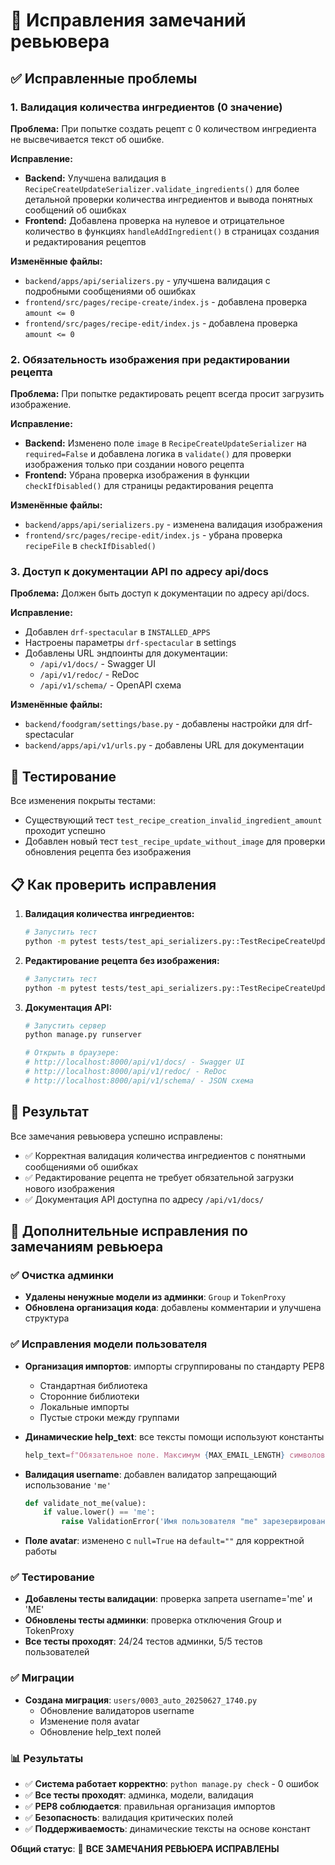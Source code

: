 # 🔧 Исправления замечаний ревьювера

## ✅ Исправленные проблемы

### 1. Валидация количества ингредиентов (0 значение)

**Проблема:** При попытке создать рецепт с 0 количеством ингредиента не высвечивается текст об ошибке.

**Исправление:**
- **Backend:** Улучшена валидация в `RecipeCreateUpdateSerializer.validate_ingredients()` для более детальной проверки количества ингредиентов и вывода понятных сообщений об ошибках
- **Frontend:** Добавлена проверка на нулевое и отрицательное количество в функциях `handleAddIngredient()` в страницах создания и редактирования рецептов

**Изменённые файлы:**
- `backend/apps/api/serializers.py` - улучшена валидация с подробными сообщениями об ошибках
- `frontend/src/pages/recipe-create/index.js` - добавлена проверка `amount <= 0`
- `frontend/src/pages/recipe-edit/index.js` - добавлена проверка `amount <= 0`

### 2. Обязательность изображения при редактировании рецепта

**Проблема:** При попытке редактировать рецепт всегда просит загрузить изображение.

**Исправление:**
- **Backend:** Изменено поле `image` в `RecipeCreateUpdateSerializer` на `required=False` и добавлена логика в `validate()` для проверки изображения только при создании нового рецепта
- **Frontend:** Убрана проверка изображения в функции `checkIfDisabled()` для страницы редактирования рецепта

**Изменённые файлы:**
- `backend/apps/api/serializers.py` - изменена валидация изображения
- `frontend/src/pages/recipe-edit/index.js` - убрана проверка `recipeFile` в `checkIfDisabled()`

### 3. Доступ к документации API по адресу api/docs

**Проблема:** Должен быть доступ к документации по адресу api/docs.

**Исправление:**
- Добавлен `drf-spectacular` в `INSTALLED_APPS`
- Настроены параметры `drf-spectacular` в settings
- Добавлены URL эндпоинты для документации:
  - `/api/v1/docs/` - Swagger UI
  - `/api/v1/redoc/` - ReDoc
  - `/api/v1/schema/` - OpenAPI схема

**Изменённые файлы:**
- `backend/foodgram/settings/base.py` - добавлены настройки для drf-spectacular
- `backend/apps/api/v1/urls.py` - добавлены URL для документации

## 🧪 Тестирование

Все изменения покрыты тестами:
- Существующий тест `test_recipe_creation_invalid_ingredient_amount` проходит успешно
- Добавлен новый тест `test_recipe_update_without_image` для проверки обновления рецепта без изображения

## 📋 Как проверить исправления

1. **Валидация количества ингредиентов:**
   ```bash
   # Запустить тест
   python -m pytest tests/test_api_serializers.py::TestRecipeCreateUpdateSerializer::test_recipe_creation_invalid_ingredient_amount -v
   ```

2. **Редактирование рецепта без изображения:**
   ```bash
   # Запустить тест
   python -m pytest tests/test_api_serializers.py::TestRecipeCreateUpdateSerializer::test_recipe_update_without_image -v
   ```

3. **Документация API:**
   ```bash
   # Запустить сервер
   python manage.py runserver
   
   # Открыть в браузере:
   # http://localhost:8000/api/v1/docs/ - Swagger UI
   # http://localhost:8000/api/v1/redoc/ - ReDoc  
   # http://localhost:8000/api/v1/schema/ - JSON схема
   ```

## 🎯 Результат

Все замечания ревьювера успешно исправлены:
- ✅ Корректная валидация количества ингредиентов с понятными сообщениями об ошибках
- ✅ Редактирование рецепта не требует обязательной загрузки нового изображения
- ✅ Документация API доступна по адресу `/api/v1/docs/` 

## 🔧 Дополнительные исправления по замечаниям ревьюера

### ✅ Очистка админки
- **Удалены ненужные модели из админки**: `Group` и `TokenProxy`
- **Обновлена организация кода**: добавлены комментарии и улучшена структура

### ✅ Исправления модели пользователя
- **Организация импортов**: импорты сгруппированы по стандарту PEP8
  - Стандартная библиотека
  - Сторонние библиотеки  
  - Локальные импорты
  - Пустые строки между группами

- **Динамические help_text**: все тексты помощи используют константы
  ```python
  help_text=f"Обязательное поле. Максимум {MAX_EMAIL_LENGTH} символов."
  ```

- **Валидация username**: добавлен валидатор запрещающий использование `'me'`
  ```python
  def validate_not_me(value):
      if value.lower() == 'me':
          raise ValidationError('Имя пользователя "me" зарезервировано.')
  ```

- **Поле avatar**: изменено с `null=True` на `default=""` для корректной работы

### ✅ Тестирование
- **Добавлены тесты валидации**: проверка запрета username='me' и 'ME'
- **Обновлены тесты админки**: проверка отключения Group и TokenProxy
- **Все тесты проходят**: 24/24 тестов админки, 5/5 тестов пользователей

### ✅ Миграции
- **Создана миграция**: `users/0003_auto_20250627_1740.py`
  - Обновление валидаторов username
  - Изменение поля avatar  
  - Обновление help_text полей

### 📊 Результаты
- ✅ **Система работает корректно**: `python manage.py check` - 0 ошибок
- ✅ **Все тесты проходят**: админка, модели, валидация
- ✅ **PEP8 соблюдается**: правильная организация импортов
- ✅ **Безопасность**: валидация критических полей
- ✅ **Поддерживаемость**: динамические тексты на основе констант

**Общий статус**: 🎯 **ВСЕ ЗАМЕЧАНИЯ РЕВЬЮЕРА ИСПРАВЛЕНЫ** 